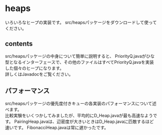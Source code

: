 # heaps
いろいろなヒープの実装です。
src/heapsパッケージをダウンロードして使ってください。
## contents
src/heapsパッケージの中身について簡単に説明すると、
PriorityQ.javaがひな型となるインターフェースで、その他のファイルはすべてPriorityQ.javaを実装した個々のヒープになります。  
詳しくはJavadocをご覧ください。

## パフォーマンス
src/heapsパッケージの優先度付きキューの各実装のパフォーマンスについて述べます。  
比較実験をいくつかしてみましたが、平均的にD_Heap.javaが最も高速なようです。
PairingHeap.javaは、辺密度が大きいときはD_Heap.javaに匹敵するほど速いです。
FibonacciHeap.javaは常に遅かったです。
